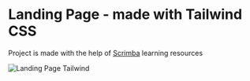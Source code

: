 # Landing Page - made with Tailwind CSS

Project is made with the help of [Scrimba](https://scrimba.com/allcourses) learning resources

![Landing Page Tailwind](https://user-images.githubusercontent.com/82247833/218374592-24eaf63c-4638-4589-94c5-51f46060874c.png)

